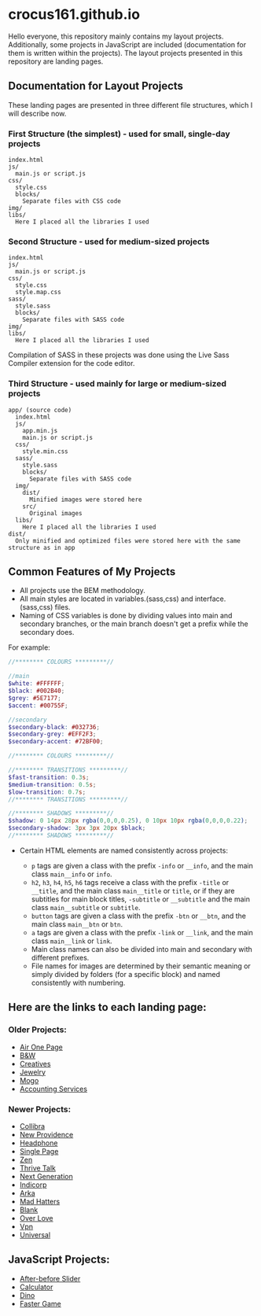 # crocus161.github.io

Hello everyone, this repository mainly contains my layout projects. Additionally, some projects in JavaScript are included (documentation for them is written within the projects). The layout projects presented in this repository are landing pages.

## Documentation for Layout Projects

These landing pages are presented in three different file structures, which I will describe now.

### First Structure (the simplest) - used for small, single-day projects

```
index.html
js/
  main.js or script.js
css/
  style.css
  blocks/
    Separate files with CSS code
img/
libs/
  Here I placed all the libraries I used
```

### Second Structure - used for medium-sized projects

```
index.html
js/
  main.js or script.js
css/
  style.css
  style.map.css
sass/
  style.sass
  blocks/
    Separate files with SASS code
img/
libs/
  Here I placed all the libraries I used
```

Compilation of SASS in these projects was done using the Live Sass Compiler extension for the code editor.

### Third Structure - used mainly for large or medium-sized projects

```
app/ (source code)
  index.html
  js/
    app.min.js
    main.js or script.js
  css/
    style.min.css
  sass/
    style.sass
    blocks/
      Separate files with SASS code
  img/
    dist/
      Minified images were stored here
    src/
      Original images
  libs/
    Here I placed all the libraries I used
dist/
  Only minified and optimized files were stored here with the same structure as in app
```

## Common Features of My Projects

- All projects use the BEM methodology.
- All main styles are located in variables.(sass,css) and interface.(sass,css) files.
- Naming of CSS variables is done by dividing values into main and secondary branches, or the main branch doesn't get a prefix while the secondary does.

For example:

```scss
//******** COLOURS *********//

//main
$white: #FFFFFF;
$black: #002B40;
$grey: #5E7177;
$accent: #00755F;

//secondary
$secondary-black: #032736;
$secondary-grey: #EFF2F3;
$secondary-accent: #72BF00;

//******** COLOURS *********//

//******** TRANSITIONS *********//
$fast-transition: 0.3s;
$medium-transition: 0.5s;
$low-transition: 0.7s;
//******** TRANSITIONS *********//

//******** SHADOWS *********//
$shadow: 0 14px 28px rgba(0,0,0,0.25), 0 10px 10px rgba(0,0,0,0.22);
$secondary-shadow: 3px 3px 20px $black;
//******** SHADOWS *********//
```

- Certain HTML elements are named consistently across projects:

  - `p` tags are given a class with the prefix `-info` or `__info`, and the main class `main__info` or `info`.
  - `h2`, `h3`, `h4`, `h5`, `h6` tags receive a class with the prefix `-title` or `__title`, and the main class `main__title` or `title`, or if they are subtitles for main block titles, `-subtitle` or `__subtitle` and the main class `main__subtitle` or `subtitle`.
  - `button` tags are given a class with the prefix `-btn` or `__btn`, and the main class `main__btn` or `btn`.
  - `a` tags are given a class with the prefix `-link` or `__link`, and the main class `main__link` or `link`.
  - Main class names can also be divided into main and secondary with different prefixes.
  - File names for images are determined by their semantic meaning or simply divided by folders (for a specific block) and named consistently with numbering.

## Here are the links to each landing page:

### Older Projects:

- [Air One Page](https://crocus161.github.io/Sites/Air%20One%20Page/)
- [B&W](https://crocus161.github.io/Sites/B&W/)
- [Creatives](https://crocus161.github.io/Sites/Creatives/)
- [Jewelry](https://crocus161.github.io/Sites/Jewelery/)
- [Mogo](https://crocus161.github.io/Sites/Mogo/)
- [Accounting Services](https://crocus161.github.io/Sites/Бухгалтерские%20услуги/)

### Newer Projects:

- [Collibra](https://crocus161.github.io/Sites/Collibra/app/index.html)
- [New Providence](https://crocus161.github.io/Sites/New%20Providence/index.html)
- [Headphone](https://crocus161.github.io/Sites/Headphone/app/index.html)
- [Single Page](https://crocus161.github.io/Sites/Single%20Page/index.html)
- [Zen](https://crocus161.github.io/Sites/Zen/index.html)
- [Thrive Talk](https://crocus161.github.io/Sites/Thrive%20Talk/app/index.html)
- [Next Generation](https://crocus161.github.io/Sites/Next%20Generation/index.html)
- [Indicorp](https://crocus161.github.io/Sites/Indicorp/app/index.html)
- [Arka](https://crocus161.github.io/Sites/Arka/app/index.html)
- [Mad Hatters](https://crocus161.github.io/Sites/Mad%20Hatters/index.html)
- [Blank](https://crocus161.github.io/Sites/Blank/app/index.html)
- [Over Love](https://crocus161.github.io/Sites/Over%20Love/app/index.html)
- [Vpn](https://crocus161.github.io/Sites/Vpn/app/index.html)
- [Universal](https://crocus161.github.io/Sites/Universal/app/index.html)

## JavaScript Projects:

- [After-before Slider](https://crocus161.github.io/JavaScript%20Projects/After-before-slider/)
- [Calculator](https://crocus161.github.io/JavaScript%20Projects/Calculator/)
- [Dino](https://crocus161.github.io/JavaScript%20Projects/Dino/)
- [Faster Game](https://crocus161.github.io/JavaScript%20Projects/Faster%20game/)
